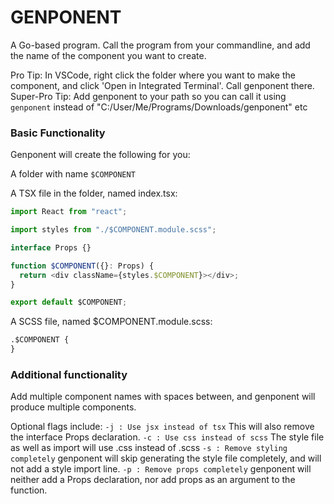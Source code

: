 # GENPONENT

A Go-based program.
Call the program from your commandline, and add the name of the component you want to create.

Pro Tip: In VSCode, right click the folder where you want to make the component, and click 'Open in Integrated Terminal'. Call genponent there.
Super-Pro Tip: Add genponent to your path so you can call it using `genponent` instead of "C:/User/Me/Programs/Downloads/genponent" etc

### Basic Functionality

Genponent will create the following for you:

A folder with name `$COMPONENT`

A TSX file in the folder, named index.tsx:

```ts
import React from "react";

import styles from "./$COMPONENT.module.scss";

interface Props {}

function $COMPONENT({}: Props) {
  return <div className={styles.$COMPONENT}></div>;
}

export default $COMPONENT;
```

A SCSS file, named $COMPONENT.module.scss:

```css
.$COMPONENT {
}
```

### Additional functionality

Add multiple component names with spaces between, and genponent will produce multiple components.

Optional flags include:
`-j : Use jsx instead of tsx` This will also remove the interface Props declaration.
`-c : Use css instead of scss` The style file as well as import will use .css instead of .scss
`-s : Remove styling completely` genponent will skip generating the style file completely, and will not add a style import line.
`-p : Remove props completely` genponent will neither add a Props declaration, nor add props as an argument to the function.
